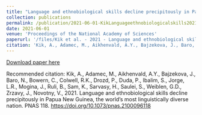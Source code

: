 ```yaml
---
title: "Language and ethnobiological skills decline precipitously in Papua New Guinea, the world’s most linguistically diverse nation"
collection: publications
permalink: /publication/2021-06-01-KikLanguageethnobiologicalskills2021
date: 2021-06-01
venue: 'Proceedings of the National Academy of Sciences'
paperurl: '/files/Kik et al. - 2021 - Language and ethnobiological skills decline precip.pdf'
citation: 'Kik, A., Adamec, M., Aikhenvald, A.Y., Bajzekova, J., Baro, N., Bowern, C., Colwell, R.K., Drozd, P., Duda, P., Ibalim, S., Jorge, L.R., Mogina, J., Ruli, B., Sam, K., Sarvasy, H., Saulei, S., Weiblen, G.D., Zrzavy, J., Novotny, V., 2021. Language and ethnobiological skills decline precipitously in Papua New Guinea, the world’s most linguistically diverse nation. PNAS 118. https://doi.org/10.1073/pnas.2100096118'
---
```


<a href='/files/Kik et al. - 2021 - Language and ethnobiological skills decline precip.pdf'>Download paper here</a>

Recommended citation: Kik, A., Adamec, M., Aikhenvald, A.Y., Bajzekova, J., Baro, N., Bowern, C., Colwell, R.K., Drozd, P., Duda, P., Ibalim, S., Jorge, L.R., Mogina, J., Ruli, B., Sam, K., Sarvasy, H., Saulei, S., Weiblen, G.D., Zrzavy, J., Novotny, V., 2021. Language and ethnobiological skills decline precipitously in Papua New Guinea, the world’s most linguistically diverse nation. PNAS 118. https://doi.org/10.1073/pnas.2100096118